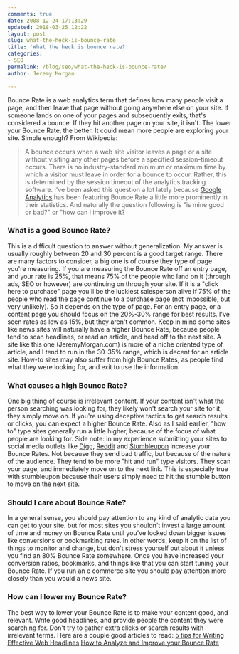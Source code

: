 ```yaml
---
comments: true
date: 2008-12-24 17:13:29
updated: 2018-03-25 12:22
layout: post
slug: what-the-heck-is-bounce-rate
title: 'What the heck is bounce rate?'
categories: 
- SEO
permalink: /blog/seo/what-the-heck-is-bounce-rate/
author: Jeremy Morgan

---
```



Bounce Rate is a web analytics term that defines how many people visit a page, and then leave that page without going anywhere else on your site. If someone lands on one of your pages and subsequently exits, that's considered a bounce. If they hit another page on your site, it isn't. The lower your Bounce Rate, the better. It could mean more people are exploring your site. Simple enough? 
From Wikipedia:
> A bounce occurs when a web site visitor leaves a page or a site without visiting any other pages before a specified session-timeout occurs. There is no industry-standard minimum or maximum time by which a visitor must leave in order for a bounce to occur. Rather, this is determined by the session timeout of the analytics tracking software.
I've been asked this question a lot lately because [Google Analytics](http://www.google.com/analytics) has been featuring Bounce Rate a little more prominently in their statistics. And naturally the question following is "is mine good or bad?" or "how can I improve it?
### What is a good Bounce Rate? 
This is a difficult question to answer without generalization. My answer is usually roughly between 20 and 30 percent is a good target range. There are many factors to consider, a big one is of course they type of page you're measuring. If you are measuring the Bounce Rate off an entry page, and your rate is 25%, that means 75% of the people who land on it (through ads, SEO or however) are continuing on through your site. If it is a "click here to purchase" page you'll be the luckiest salesperson alive if 75% of the people who read the page continue to a purchase page (not impossible, but very unlikely). So it depends on the type of page. For an entry page, or a content page you should focus on the 20%-30% range for best results. I've seen rates as low as 15%, but they aren't common. 
Keep in mind some sites like news sites will naturally have a higher Bounce Rate, because people tend to scan headlines, or read an article, and head off to the next site. A site like this one (JeremyMorgan.com) is more of a niche oriented type of article, and I tend to run in the 30-35% range, which is decent for an article site. How-to sites may also suffer from high Bounce Rates, as people find what they were looking for, and exit to use the information. 
### What causes a high Bounce Rate? 
One big thing of course is irrelevant content. If your content isn't what the person searching was looking for, they likely won't search your site for it, they simply move on. If you're using deceptive tactics to get search results or clicks, you can expect a higher Bounce Rate. Also as I said earlier, "how to" type sites generally run a little higher, because of the focus of what people are looking for. 
Side note: in my experience submitting your sites to social media outlets like [Digg](http://digg.com), [Reddit](http://reddit.com) and [Stumbleupon](http://stumbleupon.com) increase your Bounce Rates. Not because they send bad traffic, but because of the nature of the audience. They tend to be more "hit and run" type visitors. They scan your page, and immediately move on to the next link. This is especially true with stumbleupon because their users simply need to hit the stumble button to move on the next site. 
### Should I care about Bounce Rate? 
In a general sense, you should pay attention to any kind of analytic data you can get to your site. but for most sites you shouldn't invest a large amount of time and money on Bounce Rate until you've locked down bigger issues like conversions or bookmarking rates. In other words, keep it on the list of things to monitor and change, but don't stress yourself out about it unless you find an 80% Bounce Rate somewhere. Once you have increased your conversion ratios, bookmarks, and things like that you can start tuning your Bounce Rate. If you run an e commerce site you should pay attention more closely than you would a news site. 
### How can I lower my Bounce Rate?
The best way to lower your Bounce Rate is to make your content good, and relevant. Write good headlines, and provide people the content they were searching for. Don't try to gather extra clicks or search results with irrelevant terms. Here are a couple good articles to read:
[5 tips for Writing Effective Web Headlines](http://www.google.com/support/conversionuniversity/bin/answer.py?answer=77157&hl=en)
[How to Analyze and Improve your Bounce Rate ](http://www.doshdosh.com/how-to-analyze-and-improve-your-bounce-rate/ )
